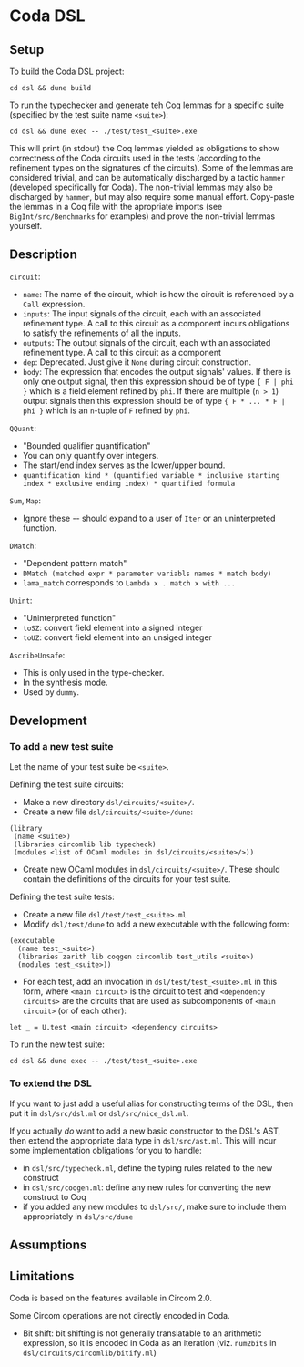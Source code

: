 # Coda DSL

## Setup

To build the Coda DSL project:
```
cd dsl && dune build
```

To run the typechecker and generate teh Coq lemmas for a specific suite (specified by the test suite name `<suite>`):

```
cd dsl && dune exec -- ./test/test_<suite>.exe
```

This will print (in stdout) the Coq lemmas yielded as obligations to show correctness of the Coda circuits used in the tests (according to the refinement types on the signatures of the circuits). Some of the lemmas are considered trivial, and can be automatically discharged by a tactic `hammer` (developed specifically for Coda). The non-trivial lemmas may also be discharged by `hammer`, but may also require some manual effort. Copy-paste the lemmas in a Coq file with the apropriate imports (see `BigInt/src/Benchmarks` for examples) and prove the non-trivial lemmas yourself.

## Description

`circuit`:
- `name`: The name of the circuit, which is how the circuit is referenced by a `Call` expression.
- `inputs`: The input signals of the circuit, each with an associated refinement type. A call to this circuit as a component incurs obligations to satisfy the refinements of all the inputs.
- `outputs`: The output signals of the circuit, each with an associated refinement type. A call to this circuit as a component 
- `dep`: Deprecated. Just give it `None` during circuit construction.
- `body`: The expression that encodes the output signals' values. If there is only one output signal, then this expression should be of type `{ F | phi }` which is a field element refined by `phi`. If there are multiple (`n > 1`) output signals then this expression should be of type `{ F * ... * F | phi }` which is an `n`-tuple of `F` refined by `phi`.

`QQuant`:
- "Bounded qualifier quantification"
- You can only quantify over integers.
- The start/end index serves as the lower/upper bound.
- `quantification kind * (quantified variable * inclusive starting index * exclusive ending index) * quantified formula`

`Sum`, `Map`:
- Ignore these -- should expand to a user of `Iter` or an uninterpreted function.

`DMatch`:
- "Dependent pattern match"
- `DMatch (matched expr * parameter variabls names * match body)`
- `lama_match` corresponds to `Lambda x . match x with ...`

`Unint`:
- "Uninterpreted function"
- `toSZ`: convert field element into a signed integer
- `toUZ`: convert field element into an unsiged integer

`AscribeUnsafe`:
- This is only used in the type-checker.
- In the synthesis mode.
- Used by `dummy`.

## Development

### To add a new test suite

Let the name of your test suite be `<suite>`.

Defining the test suite circuits:
- Make a new directory `dsl/circuits/<suite>/`.
- Create a new file `dsl/circuits/<suite>/dune`:
```
(library
 (name <suite>)
 (libraries circomlib lib typecheck)
 (modules <list of OCaml modules in dsl/circuits/<suite>/>))
```
- Create new OCaml modules in `dsl/circuits/<suite>/`. These should contain the definitions of the circuits for your test suite.

Defining the test suite tests:
- Create a new file `dsl/test/test_<suite>.ml`
- Modify `dsl/test/dune` to add a new executable with the following form:
```
(executable
  (name test_<suite>)
  (libraries zarith lib coqgen circomlib test_utils <suite>)
  (modules test_<suite>))
```
- For each test, add an invocation in `dsl/test/test_<suite>.ml` in this form, where `<main circuit>` is the circuit to test and `<dependency circuits>` are the circuits that are used as subcomponents of `<main circuit>` (or of each other):
```
let _ = U.test <main circuit> <dependency circuits>
```

To run the new test suite:
```
cd dsl && dune exec -- ./test/test_<suite>.exe
```

### To extend the DSL

If you want to just add a useful alias for constructing terms of the DSL, then put it in `dsl/src/dsl.ml` or `dsl/src/nice_dsl.ml`.

If you actually _do_ want to add a new basic constructor to the DSL's AST, then extend the appropriate data type in `dsl/src/ast.ml`. This will incur some implementation obligations for you to handle:
- in `dsl/src/typecheck.ml`, define the typing rules related to the new construct
- in `dsl/src/coqgen.ml`: define any new rules for converting the new construct to Coq
- if you added any new modules to `dsl/src/`, make sure to include them appropriately in `dsl/src/dune`

## Assumptions

## Limitations

Coda is based on the features available in Circom 2.0.

Some Circom operations are not directly encoded in Coda.
- Bit shift: bit shifting is not generally translatable to an arithmetic expression, so it is encoded in Coda as an iteration (viz. `num2bits` in `dsl/circuits/circomlib/bitify.ml`)
